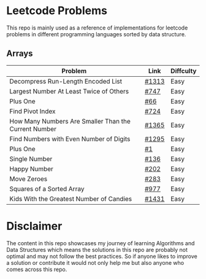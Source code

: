 # Leetcode Problems

This repo is mainly used as a reference of implementations for leetcode problems in different programming languages sorted by data structure.

## Arrays

| Problem                                              | Link                                                                                        | Diffculty |
| ---------------------------------------------------- | ------------------------------------------------------------------------------------------- | --------- |
| Decompress Run-Length Encoded List                   | [#1313](https://leetcode.com/problems/decompress-run-length-encoded-list)                   | Easy      |
| Largest Number At Least Twice of Others              | [#747](https://leetcode.com/problems/largest-number-at-least-twice-of-others)               | Easy      |
| Plus One                                             | [#66](https://leetcode.com/problems/plus-one)                                               | Easy      |
| Find Pivot Index                                     | [#724](https://leetcode.com/problems/find-pivot-index)                                      | Easy      |
| How Many Numbers Are Smaller Than the Current Number | [#1365](https://leetcode.com/problems/how-many-numbers-are-smaller-than-the-current-number) | Easy      |
| Find Numbers with Even Number of Digits              | [#1295](https://leetcode.com/problems/find-numbers-with-even-number-of-digits/)             | Easy      |
| Plus One                                             | [#1](https://leetcode.com/problems/two-sum)                                                 | Easy      |
| Single Number                                        | [#136](https://leetcode.com/problems/single-number)                                         | Easy      |
| Happy Number                                         | [#202](https://leetcode.com/problems/happy-number)                                          | Easy      |
| Move Zeroes                                          | [#283](https://leetcode.com/problems/move-zeroes/)                                          | Easy      |
| Squares of a Sorted Array                            | [#977](https://leetcode.com/problems/squares-of-a-sorted-array/)                            | Easy      |
| Kids With the Greatest Number of Candies             | [#1431](https://leetcode.com/problems/kids-with-the-greatest-number-of-candies/)            | Easy      |

# Disclaimer

The content in this repo showcases my journey of learning Algorithms and Data Structures
which means the solutions in this repo are probably not optimal and may not follow the best practices. So if anyone likes to improve a solution or contribute it would not only help me but also anyone who comes across this repo.
